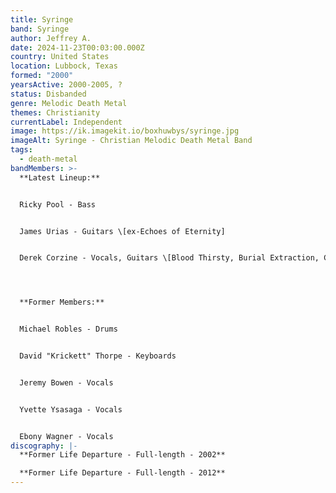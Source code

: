 ```yaml
---
title: Syringe
band: Syringe
author: Jeffrey A.
date: 2024-11-23T00:03:00.000Z
country: United States
location: Lubbock, Texas
formed: "2000"
yearsActive: 2000-2005, ?
status: Disbanded
genre: Melodic Death Metal
themes: Christianity
currentLabel: Independent
image: https://ik.imagekit.io/boxhuwbys/syringe.jpg
imageAlt: Syringe - Christian Melodic Death Metal Band
tags:
  - death-metal
bandMembers: >-
  **Latest Lineup:**


  Ricky Pool - Bass


  James Urias - Guitars \[ex-Echoes of Eternity]


  Derek Corzine - Vocals, Guitars \[Blood Thirsty, Burial Extraction, Crowned in Sorrow, Testimony of Apocalypse, ex-Whisper from Heaven, ex-Cosÿns, Derek Corzine, ex-Bloodline Severed, ex-Aletheian (live), ex-Quester, ex-Solarian]




  **Former Members:**


  Michael Robles - Drums


  David "Krickett" Thorpe - Keyboards


  Jeremy Bowen - Vocals


  Yvette Ysasaga - Vocals


  Ebony Wagner - Vocals
discography: |-
  **Former Life Departure - Full-length - 2002**

  **Former Life Departure - Full-length - 2012**
---
```

